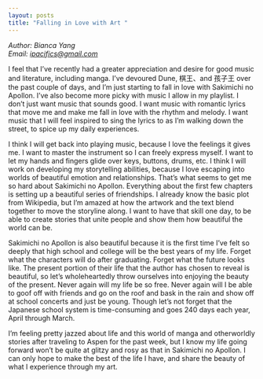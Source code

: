 ```yaml
---
layout: posts
title: "Falling in Love with Art "
---
```

*Author: Bianca Yang*<br>
*Email: ipacifics@gmail.com*<br>

I feel that I’ve recently had a greater appreciation and desire for good music and literature, including manga. I’ve devoured Dune, 棋王、and 孩子王 over the past couple of days, and  I’m just starting to fall in love with Sakimichi no Apollon. I’ve also become more picky with music I allow in my playlist. I don’t just want music that sounds good. I want music with romantic lyrics that move me and make me fall in love with the rhythm and melody. I want music that I will feel inspired to sing the lyrics to as I’m walking down the street, to spice up my daily experiences.

I think I will get back into playing music, because I love the feelings it gives me. I want to master the instrument so I can freely express myself. I want to let my hands and fingers glide over keys, buttons, drums, etc. I think I will work on developing my storytelling abilities, because I love escaping into worlds of beautiful emotion and relationships. That’s what seems to get me so hard about Sakimichi no Apollon. Everything about the first few chapters is setting up a beautiful series of friendships. I already know the basic plot from Wikipedia, but I’m amazed at how the artwork and the text blend together to move the storyline along. I want to have that skill one day, to be able to create stories that unite people and show them how beautiful the world can be.

Sakimichi no Apollon is also beautiful because it is the first time I’ve felt so deeply that high school and college will be the best years of my life. Forget what the characters will do after graduating. Forget what the future looks like. The present portion of their life that the author has chosen to reveal is beautiful, so let’s wholeheartedly throw ourselves into enjoying the beauty of the present. Never again will my life be so free. Never again will I be able to goof off with friends and go on the roof and bask in the rain and show off at school concerts and just be young. Though let’s not forget that the Japanese school system is time-consuming and goes 240 days each year, April through March.

I’m feeling pretty jazzed about life and this world of manga and otherworldly stories after traveling to Aspen for the past week, but I know my life going forward won’t be quite at glitzy and rosy as that in Sakimichi no Apollon. I can only hope to make the best of the life I have, and share the beauty of what I experience through my art.

